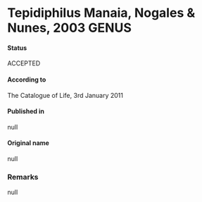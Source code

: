 # Tepidiphilus Manaia, Nogales & Nunes, 2003 GENUS

#### Status
ACCEPTED

#### According to
The Catalogue of Life, 3rd January 2011

#### Published in
null

#### Original name
null

### Remarks
null